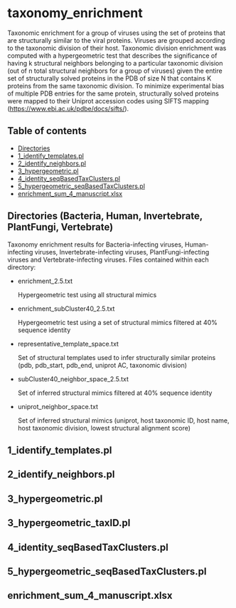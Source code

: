 # taxonomy_enrichment

Taxonomic enrichment for a group of viruses using the set of proteins that are structurally similar to the viral proteins. Viruses are grouped according to the taxonomic division of their host. Taxonomic division enrichment was computed with a hypergeometric test that describes the significance of having k structural neighbors belonging to a particular taxonomic division (out of n total structural neighbors for a group of viruses) given the entire set of structurally solved proteins in the PDB of size N that contains K proteins from the same taxonomic division. To minimize experimental bias of multiple PDB entries for the same protein, structurally solved proteins were mapped to their Uniprot accession codes using SIFTS mapping (https://www.ebi.ac.uk/pdbe/docs/sifts/).

## Table of contents
* [Directories](#Directories)
* [1_identify_templates.pl](#1_identify_templates.pl)
* [2_identify_neighbors.pl](#2_identify_neighbors.pl)
* [3_hypergeometric.pl](#3_hypergeometric.pl)
* [4_identity_seqBasedTaxClusters.pl](#4_identity_seqBasedTaxClusters.pl)
* [5_hypergeometric_seqBasedTaxClusters.pl](#5_hypergeometric_seqBasedTaxClusters.pl)
* [enrichment_sum_4_manuscript.xlsx](#enrichment_sum_4_manuscript.xlsx)


## Directories (Bacteria, Human, Invertebrate, PlantFungi, Vertebrate)

Taxonomy enrichment results for Bacteria-infecting viruses, Human-infecting viruses, Invertebrate-infecting viruses, PlantFungi-infecting viruses and Vertebrate-infecting viruses. Files contained within each directory:

* enrichment_2.5.txt

     Hypergeometric test using all structural mimics

* enrichment_subCluster40_2.5.txt

     Hypergeometric test using a set of structural mimics filtered at 40% sequence identity

* representative_template_space.txt

     Set of structural templates used to infer structurally similar proteins (pdb, pdb_start, pdb_end, uniprot AC, taxonomic division)

* subCluster40_neighbor_space_2.5.txt

     Set of inferred structural mimics filtered at 40% sequence identity

* uniprot_neighbor_space.txt

     Set of inferred structural mimics (uniprot, host taxonomic ID, host name, host taxonomic division, lowest structural alignment score)

## 1_identify_templates.pl

## 2_identify_neighbors.pl

## 3_hypergeometric.pl

## 3_hypergeometric_taxID.pl

## 4_identity_seqBasedTaxClusters.pl

## 5_hypergeometric_seqBasedTaxClusters.pl

## enrichment_sum_4_manuscript.xlsx
